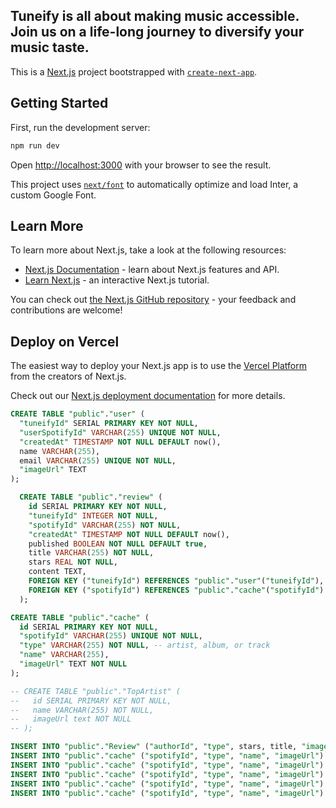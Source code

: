 ## Tuneify is all about making music accessible. Join us on a life-long journey to diversify your music taste.

This is a [Next.js](https://nextjs.org/) project bootstrapped with [`create-next-app`](https://github.com/vercel/next.js/tree/canary/packages/create-next-app).

## Getting Started

First, run the development server:

```bash
npm run dev
```

Open [http://localhost:3000](http://localhost:3000) with your browser to see the result.

This project uses [`next/font`](https://nextjs.org/docs/basic-features/font-optimization) to automatically optimize and load Inter, a custom Google Font.

## Learn More

To learn more about Next.js, take a look at the following resources:

- [Next.js Documentation](https://nextjs.org/docs) - learn about Next.js features and API.
- [Learn Next.js](https://nextjs.org/learn) - an interactive Next.js tutorial.

You can check out [the Next.js GitHub repository](https://github.com/vercel/next.js/) - your feedback and contributions are welcome!

## Deploy on Vercel

The easiest way to deploy your Next.js app is to use the [Vercel Platform](https://vercel.com/new?utm_medium=default-template&filter=next.js&utm_source=create-next-app&utm_campaign=create-next-app-readme) from the creators of Next.js.

Check out our [Next.js deployment documentation](https://nextjs.org/docs/deployment) for more details.

```sql
CREATE TABLE "public"."user" (
  "tuneifyId" SERIAL PRIMARY KEY NOT NULL,
  "userSpotifyId" VARCHAR(255) UNIQUE NOT NULL,
  "createdAt" TIMESTAMP NOT NULL DEFAULT now(),
  name VARCHAR(255),
  email VARCHAR(255) UNIQUE NOT NULL,
  "imageUrl" TEXT
);

  CREATE TABLE "public"."review" (
    id SERIAL PRIMARY KEY NOT NULL,
    "tuneifyId" INTEGER NOT NULL,
    "spotifyId" VARCHAR(255) NOT NULL,
    "createdAt" TIMESTAMP NOT NULL DEFAULT now(),
    published BOOLEAN NOT NULL DEFAULT true,
    title VARCHAR(255) NOT NULL,
    stars REAL NOT NULL,
    content TEXT,
    FOREIGN KEY ("tuneifyId") REFERENCES "public"."user"("tuneifyId"),
    FOREIGN KEY ("spotifyId") REFERENCES "public"."cache"("spotifyId")
  );

CREATE TABLE "public"."cache" (
  id SERIAL PRIMARY KEY NOT NULL,
  "spotifyId" VARCHAR(255) UNIQUE NOT NULL,
  "type" VARCHAR(255) NOT NULL, -- artist, album, or track
  "name" VARCHAR(255),
  "imageUrl" TEXT NOT NULL
);

-- CREATE TABLE "public"."TopArtist" (
--   id SERIAL PRIMARY KEY NOT NULL,
--   name VARCHAR(255) NOT NULL,
--   imageUrl text NOT NULL
-- );
```

```sql
INSERT INTO "public"."Review" ("authorId", "type", stars, title, "imageUrl") values (1, "");
INSERT INTO "public"."cache" ("spotifyId", "type", "name", "imageUrl") values ('06HL4z0CvFAxyc27GXpf02', 'artist', 'Taylor Swift', 'https://i.scdn.co/image/ab67616100005174859e4c14fa59296c8649e0e4');
INSERT INTO "public"."cache" ("spotifyId", "type", "name", "imageUrl") values ('4GvEc3ANtPPjt1ZJllr5Zl', 'artist', 'Bazzi', 'https://i.scdn.co/image/ab6761610000e5eb2491594c8f731523e085d84a');
INSERT INTO "public"."cache" ("spotifyId", "type", "name", "imageUrl") values ('1McMsnEElThX1knmY4oliG', 'artist', 'Olivia Rodrigo', 'https://i.scdn.co/image/ab6761610000e5ebe03a98785f3658f0b6461ec4');
INSERT INTO "public"."cache" ("spotifyId", "type", "name", "imageUrl") values ('50JJSqHUf2RQ9xsHs0KMHg', 'artist', 'Jon Bellion', 'https://i.scdn.co/image/ab6761610000e5ebe0c2c39a5bc940f905aa02f3');
INSERT INTO "public"."cache" ("spotifyId", "type", "name", "imageUrl") values ('3WGpXCj9YhhfX11TToZcXP', 'artist', 'Troye Sivan', 'https://i.scdn.co/image/ab6761610000e5eb26e8cb3ff6fc7744b312811b');
```